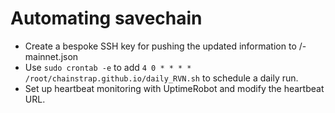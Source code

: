 # Automating savechain
* Create a bespoke SSH key for pushing the updated information to <chain>/<chain>-mainnet.json
* Use ```sudo crontab -e``` to add ```4 0 * * * * /root/chainstrap.github.io/daily_RVN.sh``` to schedule a daily run.
* Set up heartbeat monitoring with UptimeRobot and modify the heartbeat URL.
